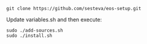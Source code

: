 
	git clone https://github.com/sesteva/eos-setup.git 

Update variables.sh and then execute:

	sudo ./add-sources.sh
	sudo ./install.sh
